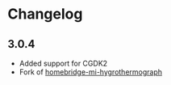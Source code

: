 # Changelog

## 3.0.4

* Added support for CGDK2
* Fork of [homebridge-mi-hygrothermograph](https://github.com/hannseman/homebridge-mi-hygrothermograph)